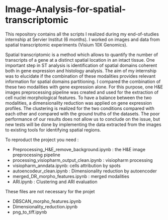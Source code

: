 # Image-Analysis-for-spatial-transcriptomic

This repository contains all the scripts I realized during my end-of-studies internship at Servier Institut (6 months). I worked on images and data from spatial transcriptomic experiments (Visium 10X Genomics).

Spatial transcriptomic is a method which allows to quantify the number of transcripts of a gene at a distinct spatial location in an intact tissue. One important step in ST analysis is identification of spatial domains coherent both in gene expression and histology analysis. The aim of my internship was to elucidate if the combination of these modalities provides relevant information for spatial domains partitioning. I compared the combination of these two modalities with gene expression alone. For this purpose, one H&E images preprocessing pipeline was created and used for the extraction of cell nuclei morphological features. To have a balance between the two modalities, a dimensionality reduction was applied on gene expression profiles. The clustering is realized for the two conditions compared with each other and compared with the ground truths of the datasets. The poor performance of our results does not allow us to conclude on the issue, but new tests will be done by implementing the data extracted from the images to existing tools for identifying spatial regions.

To reproduct the project you need :
- Preprocessing_H&E_remove_background.ipynb : the H&E image preprocessing pipeline 
- processing_visiopharm_output_clean.ipynb : visiopharm processing
- visiopharm_anndata.ipynb: cells attribution by spots
- autoencodeur_clean.ipynb : Dimensionality reduction by autoencoder
- merged_DR_morpho_features.ipynb : merged modalities
- ARI.ipynb : Clustering and ARI evaluation

These files are not necessary for the projet
- DBSCAN_morpho_features.ipynb
- Dimensionality_reduction.ipynb
- png_to_tiff.ipynb
